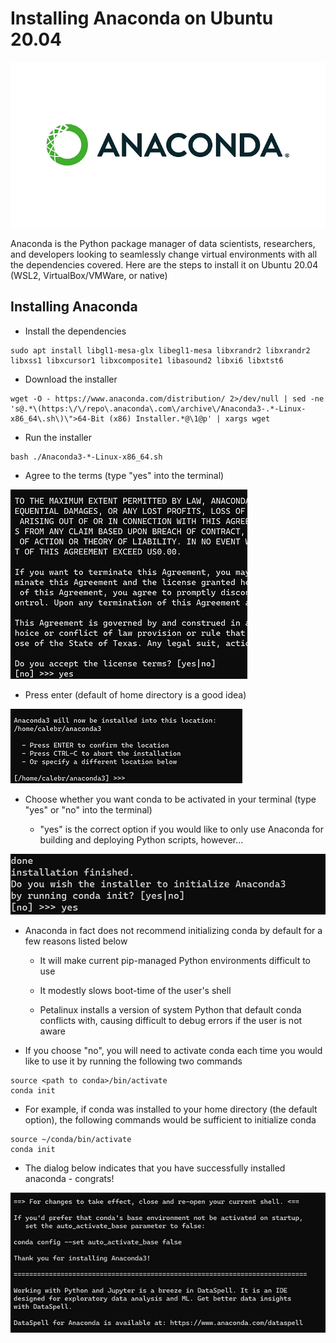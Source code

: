 # Installing Anaconda on Ubuntu 20.04

![Anaconda_logo_1](Anaconda_logo_1.png)

Anaconda is the Python package manager of data scientists, researchers, and developers looking to seamlessly change virtual environments with all the dependencies covered. Here are the steps to install it on Ubuntu 20.04 (WSL2, VirtualBox/VMWare, or native)

## Installing Anaconda

-   Install the dependencies
    

```
sudo apt install libgl1-mesa-glx libegl1-mesa libxrandr2 libxrandr2 libxss1 libxcursor1 libxcomposite1 libasound2 libxi6 libxtst6
```

-   Download the installer
    

```
wget -O - https://www.anaconda.com/distribution/ 2>/dev/null | sed -ne 's@.*\(https:\/\/repo\.anaconda\.com\/archive\/Anaconda3-.*-Linux-x86_64\.sh\)\">64-Bit (x86) Installer.*@\1@p' | xargs wget
```

-   Run the installer
    

```
bash ./Anaconda3-*-Linux-x86_64.sh
```

-   Agree to the terms (type "yes" into the terminal)
    

![Accept_terms_2](Accept_terms_2.png)

-   Press enter (default of home directory is a good idea)
    

![Press_enter_3](Press_enter_3.png)

-   Choose whether you want conda to be activated in your terminal (type "yes" or "no" into the terminal)
    
    -   "yes" is the correct option if you would like to only use Anaconda for building and deploying Python scripts, however...
        

![Initialize_anaconda_4](Initialize_anaconda_4.png)

-   Anaconda in fact does not recommend initializing conda by default for a few reasons listed below
    
    -   It will make current pip-managed Python environments difficult to use
        
    -   It modestly slows boot-time of the user's shell
        
    -   Petalinux installs a version of system Python that default conda conflicts with, causing difficult to debug errors if the user is not aware
    
-   If you choose "no", you will need to activate conda each time you would like to use it by running the following two commands
    

```
source <path to conda>/bin/activate
conda init
```

-   For example, if conda was installed to your home directory (the default option), the following commands would be sufficient to initialize conda
    

```
source ~/conda/bin/activate
conda init
```

-   The dialog below indicates that you have successfully installed anaconda - congrats!
    

![Successful_mount_5](Successful_mount_5.png)